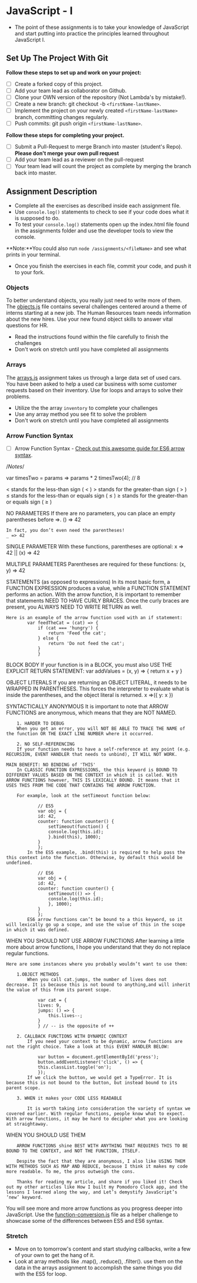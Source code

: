 # JavaScript - I

- The point of these assignments is to take your knowledge of JavaScript and start putting into practice the principles learned throughout JavaScript I.

## Set Up The Project With Git

**Follow these steps to set up and work on your project:**

- [ ] Create a forked copy of this project.
- [ ] Add your team lead as collaborator on Github.
- [ ] Clone your OWN version of the repository (Not Lambda's by mistake!).
- [ ] Create a new branch: git checkout -b `<firstName-lastName>`.
- [ ] Implement the project on your newly created `<firstName-lastName>` branch, committing changes regularly.
- [ ] Push commits: git push origin `<firstName-lastName>`.

**Follow these steps for completing your project.**

- [ ] Submit a Pull-Request to merge <firstName-lastName> Branch into master (student's Repo). **Please don't merge your own pull request**
- [ ] Add your team lead as a reviewer on the pull-request
- [ ] Your team lead will count the project as complete by merging the branch back into master.

## Assignment Description

- Complete all the exercises as described inside each assignment file.
- Use `console.log()` statements to check to see if your code does what it is supposed to do.
- To test your `console.log()` statements open up the index.html file found in the assignments folder and use the developer tools to view the console.

**Note:**You could also run `node /assignments/<fileName>` and see what prints in your terminal.

- Once you finish the exercises in each file, commit your code, and push it to your fork.

### Objects

To better understand objects, you really just need to write more of them. The [objects.js](assignments/objects.js) file contains several challenges centered around a theme of interns starting at a new job. The Human Resources team needs information about the new hires. Use your new found object skills to answer vital questions for HR.

- Read the instructions found within the file carefully to finish the challenges
- Don't work on stretch until you have completed all assignments

### Arrays

The [arrays.js](assignments/arrays.js) assignment takes us through a large data set of used cars. You have been asked to help a used car business with some customer requests based on their inventory. Use for loops and arrays to solve their problems.

- Utilize the the array `inventory` to complete your challenges
- Use any array method you see fit to solve the problem
- Don't work on stretch until you have completed all assignments

### Arrow Function Syntax

- [ ] Arrow Function Syntax - [Check out this awesome guide for ES6 arrow syntax](https://medium.freecodecamp.org/when-and-why-you-should-use-es6-arrow-functions-and-when-you-shouldnt-3d851d7f0b26). 

/*Notes*/

var timesTwo = params => params * 2
timesTwo(4);  // 8

&lt; stands for the less-than sign ( < )
&gt; stands for the greater-than sign ( > )
&le; stands for the less-than or equals sign ( ≤ )
&ge; stands for the greater-than or equals sign ( ≥ )

NO PARAMETERS
    If there are no parameters, you can place an empty parentheses before =&gt;. 
    () => 42

    In fact, you don’t even need the parentheses!
    _ => 42

SINGLE PARAMETER
    With these functions, parentheses are optional:
    x => 42  || (x) => 42

MULTIPLE PARAMETERS
    Parentheses are required for these functions:
    (x, y) => 42

STATEMENTS (as opposed to expressions)
In its most basic form, a FUNCTION EXPRESSION produces a value, while a FUNCTION STATEMENT performs an action.
    With the arrow function, it is important to remember that statements NEED TO HAVE CURLY BRACES. Once the curly braces are present, you ALWAYS NEED TO WRITE RETURN as well.

    Here is an example of the arrow function used with an if statement:
            var feedTheCat = (cat) => {
                if (cat === 'hungry') {
                    return 'Feed the cat';
                } else {
                    return 'Do not feed the cat';
                }
                }

BLOCK BODY
    If your function is in a BLOCK, you must also USE THE EXPLICIT RETURN STATEMENT:
        var addValues = (x, y) => {
            return x + y
            }
    
OBJECT LITERALS
    If you are returning an OBJECT LITERAL, it needs to be WRAPPED IN PARENTHESES. This forces the interpreter to evaluate what is inside the parentheses, and the object literal is returned.
            x =>({ y: x })


SYNTACTICALLY ANONYMOUS
    It is important to note that ARROW FUNCTIONS are anonymous, which means that they are NOT NAMED.

        1. HARDER TO DEBUG
        When you get an error, you will NOT BE ABLE TO TRACE THE NAME of the function OR THE EXACT LINE NUMBER where it occurred.

        2. NO SELF-REFERENCING
        If your function needs to have a self-reference at any point (e.g. RECURSION, EVENT HANDLER that needs to unbind), IT WILL NOT WORK.

    MAIN BENEFIT: NO BINDING of 'THIS'
        In CLASSIC FUNCTION EXPRESSIONS, the this keyword is BOUND TO DIFFERENT VALUES BASED ON THE CONTEXT in which it is called. With ARROW FUNCTIONS however, THIS IS LEXICALLY BOUND. It means that it USES THIS FROM THE CODE THAT CONTAINS THE ARROW FUNCTION.

        For example, look at the setTimeout function below:

                // ES5
                var obj = {
                id: 42,
                counter: function counter() {
                    setTimeout(function() {
                    console.log(this.id);
                    }.bind(this), 1000);
                }
                };
            In the ES5 example, .bind(this) is required to help pass the this context into the function. Otherwise, by default this would be undefined.

                // ES6
                var obj = {
                id: 42,
                counter: function counter() {
                    setTimeout(() => {
                    console.log(this.id);
                    }, 1000);
                }
                };
            ES6 arrow functions can’t be bound to a this keyword, so it will lexically go up a scope, and use the value of this in the scope in which it was defined.

WHEN YOU SHOULD NOT USE ARROW FUNCTIONS
    After learning a little more about arrow functions, I hope you understand that they do not replace regular functions.

    Here are some instances where you probably wouldn’t want to use them:
    
        1.OBJECT METHODS
            When you call cat.jumps, the number of lives does not decrease. It is because this is not bound to anything,and will inherit the value of this from its parent scope.

                var cat = {
                lives: 9,
                jumps: () => {
                    this.lives--;
                }
                } // -- is the opposite of ++
                
        2. CALLBACK FUNCTIONS WITH DYNAMIC CONTEXT
            If you need your context to be dynamic, arrow functions are not the right choice. Take a look at this EVENT HANDLER BELOW:

                var button = document.getElementById('press');
                button.addEventListener('click', () => {
                this.classList.toggle('on');
                });
            If we click the button, we would get a TypeError. It is because this is not bound to the button, but instead bound to its parent scope.

        3. WHEN it makes your CODE LESS READABLE

            It is worth taking into consideration the variety of syntax we covered earlier. With regular functions, people know what to expect. With arrow functions, it may be hard to decipher what you are looking at straightaway.

WHEN YOU SHOULD USE THEM

        ARROW FUNCTIONS shine BEST WITH ANYTHING THAT REQUIRES THIS TO BE BOUND TO THE CONTEXT, and NOT THE FUNCTION, ITSELF.

        Despite the fact that they are anonymous, I also like USING THEM WITH METHODS SUCH AS MAP AND REDUCE, because I think it makes my code more readable. To me, the pros outweigh the cons.

        Thanks for reading my article, and share if you liked it! Check out my other articles like How I built my Pomodoro Clock app, and the lessons I learned along the way, and Let’s demystify JavaScript’s ‘new’ keyword.





You will see more and more arrow functions as you progress deeper into JavaScript. Use the [function-conversion.js](assignments/function-conversion.js) file as a helper challenge to showcase some of the differences between ES5 and ES6 syntax.

### Stretch

- Move on to tomorrow's content and start studying callbacks, write a few of your own to get the hang of it.
- Look at array methods like .map(), .reduce(), .filter(). use them on the data in the arrays assignment to accomplish the same things you did with the ES5 for loop.
